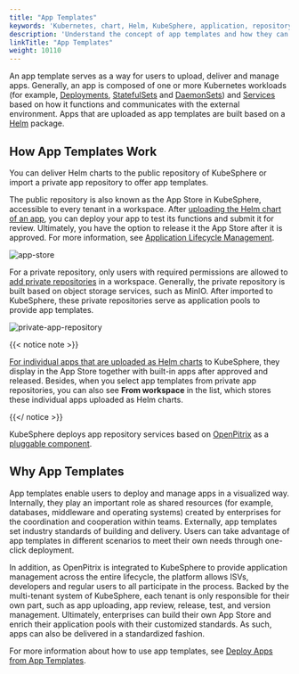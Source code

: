 ```yaml
---
title: "App Templates"
keywords: 'Kubernetes, chart, Helm, KubeSphere, application, repository, template'
description: 'Understand the concept of app templates and how they can help to deploy applications within enterprises.'
linkTitle: "App Templates"
weight: 10110
---
```


An app template serves as a way for users to upload, deliver and manage apps. Generally, an app is composed of one or more Kubernetes workloads (for example, [Deployments](../../../project-user-guide/application-workloads/deployments/), [StatefulSets](../../../project-user-guide/application-workloads/statefulsets/) and [DaemonSets](../../../project-user-guide/application-workloads/daemonsets/)) and [Services](../../../project-user-guide/application-workloads/services/) based on how it functions and communicates with the external environment. Apps that are uploaded as app templates are built based on a [Helm](https://helm.sh/) package.

## How App Templates Work

You can deliver Helm charts to the public repository of KubeSphere or import a private app repository to offer app templates.

The public repository is also known as the App Store in KubeSphere, accessible to every tenant in a workspace. After [uploading the Helm chart of an app](../../../workspace-administration/upload-helm-based-application/), you can deploy your app to test its functions and submit it for review. Ultimately, you have the option to release it the App Store after it is approved. For more information, see [Application Lifecycle Management](../../../application-store/app-lifecycle-management/).

![app-store](/images/docs/project-user-guide/applications/app-templates/app-store.jpg)

For a private repository, only users with required permissions are allowed to [add private repositories](../../../workspace-administration/app-repository/import-helm-repository/) in a workspace. Generally, the private repository is built based on object storage services, such as MinIO. After imported to KubeSphere, these private repositories serve as application pools to provide app templates.

![private-app-repository](/images/docs/project-user-guide/applications/app-templates/private-app-repository.jpg)

{{< notice note >}}

[For individual apps that are uploaded as Helm charts](../../../workspace-administration/upload-helm-based-application/) to KubeSphere, they display in the App Store together with built-in apps after approved and released. Besides, when you select app templates from private app repositories, you can also see **From workspace** in the list, which stores these individual apps uploaded as Helm charts.

{{</ notice >}} 

KubeSphere deploys app repository services based on [OpenPitrix](https://github.com/openpitrix/openpitrix) as a [pluggable component](../../../pluggable-components/app-store/).

## Why App Templates

App templates enable users to deploy and manage apps in a visualized way. Internally, they play an important role as shared resources (for example, databases, middleware and operating systems) created by enterprises for the coordination and cooperation within teams. Externally, app templates set industry standards of building and delivery. Users can take advantage of app templates in different scenarios to meet their own needs through one-click deployment.

In addition, as OpenPitrix is integrated to KubeSphere to provide application management across the entire lifecycle, the platform allows ISVs, developers and regular users to all participate in the process. Backed by the multi-tenant system of KubeSphere, each tenant is only responsible for their own part, such as app uploading, app review, release, test, and version management. Ultimately, enterprises can build their own App Store and enrich their application pools with their customized standards. As such, apps can also be delivered in a standardized fashion.

For more information about how to use app templates, see [Deploy Apps from App Templates](../deploy-app-from-template/).